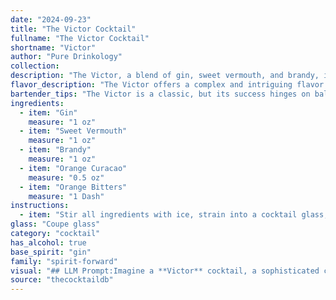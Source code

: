 ```yaml
---
date: "2024-09-23"
title: "The Victor Cocktail"
fullname: "The Victor Cocktail"
shortname: "Victor"
author: "Pure Drinkology"
collection:
description: "The Victor, a blend of gin, sweet vermouth, and brandy, is a member of the classic Manhattan family, a group of cocktails that often feature whiskey or brandy as a base, fortified with sweet vermouth.  Its origins are shrouded in mystery, but likely emerged from the 19th century American bar scene. "
flavor_description: "The Victor offers a complex and intriguing flavor profile. Gin's juniper and botanicals dance with the sweetness of vermouth, while brandy adds a warm, rich depth. The result is a balanced cocktail that is both invigorating and sophisticated, with a lingering warmth that lingers on the palate. "
bartender_tips: "The Victor is a classic, but its success hinges on balance.  Use a good quality gin, and choose a sweet vermouth with a hint of bitterness. The brandy adds complexity, so opt for a smooth, aged variety. Chill your ingredients beforehand, and use a good ice to ensure proper dilution. Don't over-shake, as you want the flavors to meld, not become frothy. Finally, garnish with an orange twist for a fragrant touch. "
ingredients:
  - item: "Gin"
    measure: "1 oz"
  - item: "Sweet Vermouth"
    measure: "1 oz"
  - item: "Brandy"
    measure: "1 oz"
  - item: "Orange Curacao"
    measure: "0.5 oz"
  - item: "Orange Bitters"
    measure: "1 Dash"
instructions:
  - item: "Stir all ingredients with ice, strain into a cocktail glass, and serve."
glass: "Coupe glass"
category: "cocktail"
has_alcohol: true
base_spirit: "gin"
family: "spirit-forward"
visual: "## LLM Prompt:Imagine a **Victor** cocktail, a sophisticated concoction that blends **gin**, **sweet vermouth**, **brandy**, **orange curacao**, and **orange bitters**. Describe the visual appeal of this drink.  Consider:* **Color:** What shades are dominant? Does it have layers or a uniform color?* **Clarity:** Is it crystal clear, slightly hazy, or murky?* **Texture:** Does it have a silky smoothness or a subtle oiliness?* **Garnish:** What type of garnish is used? How does it complement the color and overall aesthetic? * **Presentation:** Is it served in a stemmed glass, an old fashioned glass, or something else? How does the glass shape enhance the visual appeal?**Example:** The Victor boasts a warm, inviting amber hue, slightly darkened by the brandy. Its clarity is crystal clear, with a gentle sheen reflecting the light. A delicate layer of orange oil swirls on top, creating a mesmerizing texture. A thin orange peel, carefully twisted over the glass, adds a splash of vibrant color and releases a tantalizing aroma. It rests elegantly in a coupe glass, the smooth curves highlighting its beauty. "
source: "thecocktaildb"
---
```


